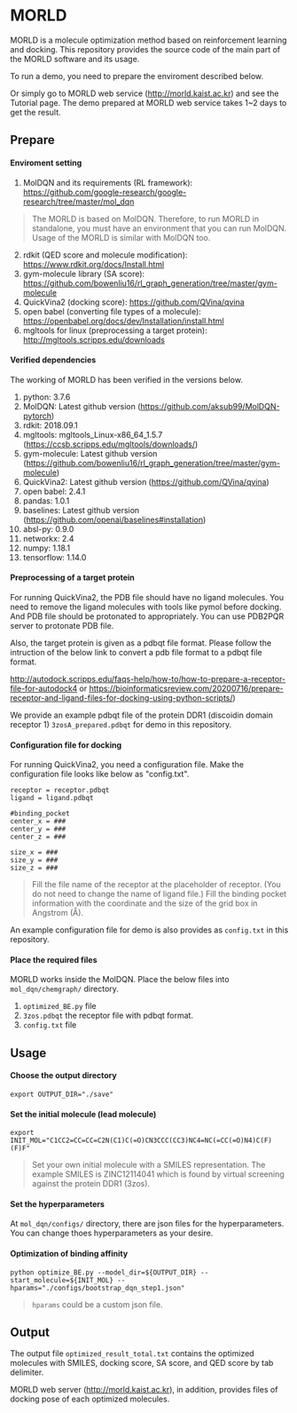 # MORLD
MORLD is a molecule optimization method based on reinforcement learning and docking. This repository provides the source code of the main part of the MORLD software and its usage.

To run a demo, you need to prepare the enviroment described below.

Or simply go to MORLD web service (http://morld.kaist.ac.kr) and see the Tutorial page. The demo prepared at MORLD web service takes 1~2 days to get the result.

## Prepare

#### Enviroment setting
1. MolDQN and its requirements (RL framework): 
https://github.com/google-research/google-research/tree/master/mol_dqn

>The MORLD is based on MolDQN. 
Therefore, to run MORLD in standalone, you must have an environment that you can run MolDQN.
Usage of the MORLD is similar with MolDQN too. 


2. rdkit (QED score and molecule modification): https://www.rdkit.org/docs/Install.html
3. gym-molecule library (SA score): https://github.com/bowenliu16/rl_graph_generation/tree/master/gym-molecule
4. QuickVina2 (docking score): https://github.com/QVina/qvina
5. open babel (converting file types of a molecule): https://openbabel.org/docs/dev/Installation/install.html
6. mgltools for linux (preprocessing a target protein): http://mgltools.scripps.edu/downloads

#### Verified dependencies
The working of MORLD has been verified in the versions below.

1. python: 3.7.6
2. MolDQN: Latest github version (https://github.com/aksub99/MolDQN-pytorch)
3. rdkit: 2018.09.1 
4. mgltools: mgltools_Linux-x86_64_1.5.7 (https://ccsb.scripps.edu/mgltools/downloads/)
5. gym-molecule: Latest github version (https://github.com/bowenliu16/rl_graph_generation/tree/master/gym-molecule)
6. QuickVina2: Latest github version (https://github.com/QVina/qvina)
7. open babel: 2.4.1
8. pandas: 1.0.1
9. baselines: Latest github version (https://github.com/openai/baselines#installation)
10. absl-py: 0.9.0
11. networkx: 2.4
12. numpy: 1.18.1
13. tensorflow: 1.14.0


#### Preprocessing of a target protein


For running QuickVina2, the PDB file should have no ligand molecules.
You need to remove the ligand molecules with tools like pymol before docking.
And PDB file should be protonated to appropriately.
You can use PDB2PQR server to protonate PDB file.

Also, the target protein is given as a pdbqt file format.
Please follow the intruction of the below link to convert a pdb file format to a pdbqt file format.

http://autodock.scripps.edu/faqs-help/how-to/how-to-prepare-a-receptor-file-for-autodock4
or
https://bioinformaticsreview.com/20200716/prepare-receptor-and-ligand-files-for-docking-using-python-scripts/)

We provide an example pdbqt file of the protein DDR1 (discoidin domain receptor 1) ```3zosA_prepared.pdbqt``` for demo in this repository.

#### Configuration file for docking
For running QuickVina2, you need a configuration file.
Make the configuration file looks like below as "config.txt". 
<pre><code>receptor = receptor.pdbqt
ligand = ligand.pdbqt

#binding_pocket
center_x = ###
center_y = ###
center_z = ###

size_x = ###
size_y = ###
size_z = ###
</code></pre>

>Fill the file name of the receptor at the placeholder of receptor. (You do not need to change the name of ligand file.)
Fill the binding pocket information with the coordinate and the size of the grid box in Angstrom (Å). 

An example configuration file for demo is also provides as ```config.txt``` in this repository.

#### Place the required files
MORLD works inside the MolDQN. 
Place the below files into ```mol_dqn/chemgraph/``` directory.
1. ```optimized_BE.py``` file
2. ```3zos.pdbqt``` the receptor file with pdbqt format.
3. ```config.txt``` file

## Usage
#### Choose the output directory
<pre><code>export OUTPUT_DIR="./save"</code></pre>

#### Set the initial molecule (lead molecule)
<pre><code>export INIT_MOL="C1CC2=CC=CC=C2N(C1)C(=O)CN3CCC(CC3)NC4=NC(=CC(=O)N4)C(F)(F)F"</code></pre>
> Set your own initial molecule with a SMILES representation.
The example SMILES is ZINC12114041 which is found by virtual screening against the protein DDR1 (3zos).

#### Set the hyperparameters
At ```mol_dqn/configs/``` directory, there are json files for the hyperparameters.
You can change thoes hyperparameters as your desire. 

#### Optimization of binding affinity
<pre><code>python optimize_BE.py --model_dir=${OUTPUT_DIR} --start_molecule=${INIT_MOL} --hparams="./configs/bootstrap_dqn_step1.json"</code></pre>
> ```hparams``` could be a custom json file.

## Output
The output file ```optimized_result_total.txt``` contains the optimized molecules with SMILES, docking score, SA score, and QED score by tab delimiter.

MORLD web server (http://morld.kaist.ac.kr), in addition, provides files of docking pose of each optimized molecules. 
